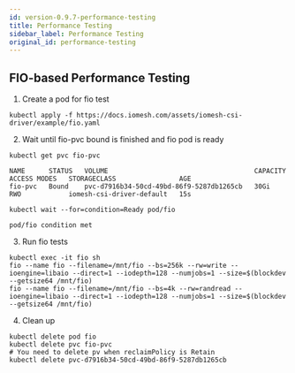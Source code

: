 ```yaml
---
id: version-0.9.7-performance-testing
title: Performance Testing
sidebar_label: Performance Testing
original_id: performance-testing
---
```


## FIO-based Performance Testing

1. Create a pod for fio test

```shell
kubectl apply -f https://docs.iomesh.com/assets/iomesh-csi-driver/example/fio.yaml
```

2. Wait until fio-pvc bound is finished and fio pod is ready

```shell
kubectl get pvc fio-pvc
```

```output
NAME      STATUS   VOLUME                                     CAPACITY   ACCESS MODES   STORAGECLASS                AGE
fio-pvc   Bound    pvc-d7916b34-50cd-49bd-86f9-5287db1265cb   30Gi       RWO            iomesh-csi-driver-default   15s
```

```shell
kubectl wait --for=condition=Ready pod/fio
```

```output
pod/fio condition met
```

3. Run fio tests

```shell
kubectl exec -it fio sh
fio --name fio --filename=/mnt/fio --bs=256k --rw=write --ioengine=libaio --direct=1 --iodepth=128 --numjobs=1 --size=$(blockdev --getsize64 /mnt/fio)
fio --name fio --filename=/mnt/fio --bs=4k --rw=randread --ioengine=libaio --direct=1 --iodepth=128 --numjobs=1 --size=$(blockdev --getsize64 /mnt/fio)
```

4. Clean up

```shell
kubectl delete pod fio
kubectl delete pvc fio-pvc
# You need to delete pv when reclaimPolicy is Retain
kubectl delete pvc-d7916b34-50cd-49bd-86f9-5287db1265cb
```
